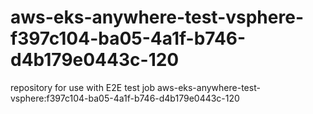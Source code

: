 # aws-eks-anywhere-test-vsphere-f397c104-ba05-4a1f-b746-d4b179e0443c-120
repository for use with E2E test job aws-eks-anywhere-test-vsphere:f397c104-ba05-4a1f-b746-d4b179e0443c-120

